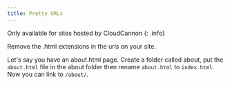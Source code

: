 ```yaml
---
title: Pretty URLs
---
```

Only available for sites hosted by CloudCannon
{: .info}

Remove the .html extensions in the urls on your site.

Let's say you have an about.html page. Create a folder called about, put the `about.html` file in the about folder then rename `about.html` to `index.html`. Now you can link to `/about/`.

